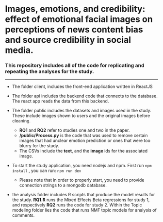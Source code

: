 # Images, emotions, and credibility: effect of emotional facial images on perceptions of news content bias and source credibility in social media.

### This repository includes all of the code for replicating and repeating the analyses for the study.

---

- The folder client, includes the front-end application written in ReactJS
- The folder api includes the backend code that connects to the database. The react app reads the data from this backend.

- The folder public includes the datasets and images used in the study. These include images shown to users and the original images before cleaning.

  - **RQ1** and **RQ2** refer to studies one and two in the paper.
  - **/public/Process.py** is the code that was used to remove certain images that had unclear emotion prediction or ones that were too blurry for the study.
  - The CSVs include the **text**, and the **image** ids for the associated image.

- To start the study application, you need nodejs and npm. First run `npm install` , you can run: `npm run dev`

  - Please note that in order to properly start, you need to provide connection strings to a mongodb database.

- the analysis folder includes R scripts that produce the model results for the study. **RQ1.R** runs the Mixed Effects Beta regressions for study 1, and respectively **RQ2** runs the code for study 2. Within the Topic modeling folder lies the code that runs NMF topic models for analysis of comments.
